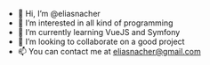- 👋 Hi, I’m @eliasnacher
- 👀 I’m interested in all kind of programming
- 🌱 I’m currently learning VueJS and Symfony
- 💞️ I’m looking to collaborate on a good project
- 📫 You can contact me at eliasnacher@gmail.com

<!---
eliasnacher/eliasnacher is a ✨ special ✨ repository because its `README.md` (this file) appears on your GitHub profile.
You can click the Preview link to take a look at your changes.
--->
